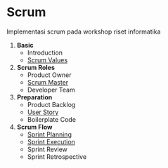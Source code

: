 # Scrum

Implementasi scrum pada workshop riset informatika

1. **Basic**
   - Introduction
   - [Scrum Values](basic/scrum-values.md)
2. **Scrum Roles**
   - Product Owner
   - [Scrum Master](scrum-roles/scrum-master.md)
   - Developer Team
3. **Preparation**
   - Product Backlog
   - [User Story](preparation/user-story.md)
   - Boilerplate Code
4. **Scrum Flow**
   - [Sprint Planning](scrum-flow/sprint-planning.md)
   - [Sprint Execution](scrum-flow/sprint-execution.md)
   - Sprint Review
   - Sprint Retrospective
